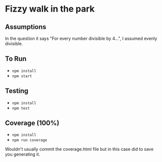 # Fizzy walk in the park

## Assumptions
In the question it says "For every number divisible by 4...", I assumed evenly divisible.

## To Run
- `npm install`
- `npm start`

## Testing
- `npm install`
- `npm test`

## Coverage (100%)
- `npm install`
- `npm run coverage`

Wouldn't usually commit the coverage.html file but in this case did to save you generating it.
